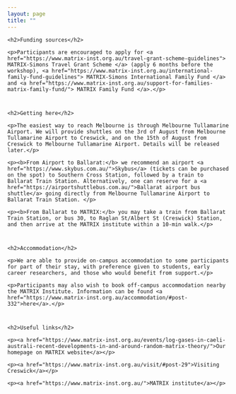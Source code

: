 ```yaml
---
layout: page
title: ""
---
```

<body>
<article>

<div style="margin-bottom: 40px;">

    <h2>Funding sources</h2>

    <p>Participants are encouraged to apply for <a href="https://www.matrix-inst.org.au/travel-grant-scheme-guidelines"> MATRIX-Simons Travel Grant Scheme </a> (apply 6 months before the workshop), <a href="https://www.matrix-inst.org.au/international-family-fund-guidelines"> MATRIX-Simons International Family Fund </a> and <a href="https://www.matrix-inst.org.au/support-for-families-matrix-family-fund/"> MATRIX Family Fund </a>.</p>

</div>

    
<div style="margin-bottom: 40px;">

    <h2>Getting here</h2>
    
    <p>The easiest way to reach Melbourne is through Melbourne Tullamarine Airport. We will provide shuttles on the 3rd of August from Melbourne Tullamarine Airport to Creswick, and on the 15th of August from Creswick to Melbourne Tullamarine Airport. Details will be released later.</p>
    
    <p><b>From Airport to Ballarat:</b> we recommend an airport <a href="https://www.skybus.com.au/">Skybus</a> (tickets can be purchased on the spot) to Southern Cross Station, followed by a train to Ballarat Train Station. Alternatively, one can reserve for a <a href="https://airportshuttlebus.com.au/">Ballarat airport bus shuttle</a> going directly from Melbourne Tullamarine Airport to Ballarat Train Station. </p>
    
    <p><b>From Ballarat to MATRIX:</b> you may take a train from Ballarat Train Station, or bus 30, to Raglan St/Albert St (Creswick) Station, and then arrive at the MATRIX institute within a 10-min walk.</p> 
    
    

</div>

<div style="margin-bottom: 40px;">

    <h2>Accommodation</h2>

    <p>We are able to provide on-campus accommodation to some participants for part of their stay, with preference given to students, early career researchers, and those who would benefit from support.</p> 
    
    <p>Participants may also wish to book off-campus accommodation nearby the MATRIX Institute. Information can be found <a href="https://www.matrix-inst.org.au/accommodation/#post-332">here</a>.</p>

</div>


<div style="margin-bottom: 40px;">

    <h2>Useful links</h2>

    <p><a href="https://www.matrix-inst.org.au/events/log-gases-in-caeli-australi-recent-developments-in-and-around-random-matrix-theory/">Our homepage on MATRIX website</a></p>
    
    <p><a href="https://www.matrix-inst.org.au/visit/#post-29">Visiting Creswick</a></p>

    <p><a href="https://www.matrix-inst.org.au/">MATRIX institute</a></p>

</div>


</article>
</body>
